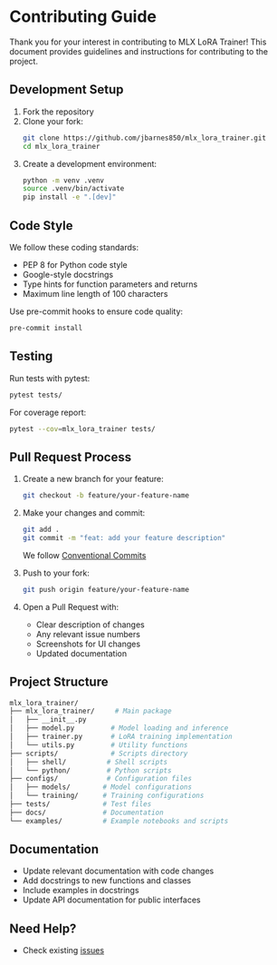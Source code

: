 # Contributing Guide

Thank you for your interest in contributing to MLX LoRA Trainer! This document provides guidelines and instructions for contributing to the project.

## Development Setup

1. Fork the repository
2. Clone your fork:
   ```bash
   git clone https://github.com/jbarnes850/mlx_lora_trainer.git
   cd mlx_lora_trainer
   ```
3. Create a development environment:
   ```bash
   python -m venv .venv
   source .venv/bin/activate
   pip install -e ".[dev]"
   ```

## Code Style

We follow these coding standards:
- PEP 8 for Python code style
- Google-style docstrings
- Type hints for function parameters and returns
- Maximum line length of 100 characters

Use pre-commit hooks to ensure code quality:
```bash
pre-commit install
```

## Testing

Run tests with pytest:
```bash
pytest tests/
```

For coverage report:
```bash
pytest --cov=mlx_lora_trainer tests/
```

## Pull Request Process

1. Create a new branch for your feature:
   ```bash
   git checkout -b feature/your-feature-name
   ```

2. Make your changes and commit:
   ```bash
   git add .
   git commit -m "feat: add your feature description"
   ```
   We follow [Conventional Commits](https://www.conventionalcommits.org/)

3. Push to your fork:
   ```bash
   git push origin feature/your-feature-name
   ```

4. Open a Pull Request with:
   - Clear description of changes
   - Any relevant issue numbers
   - Screenshots for UI changes
   - Updated documentation

## Project Structure

```bash
mlx_lora_trainer/
├── mlx_lora_trainer/     # Main package
│   ├── __init__.py
│   ├── model.py         # Model loading and inference
│   ├── trainer.py       # LoRA training implementation
│   └── utils.py         # Utility functions
├── scripts/             # Scripts directory
│   ├── shell/          # Shell scripts
│   └── python/         # Python scripts
├── configs/            # Configuration files
│   ├── models/        # Model configurations
│   └── training/      # Training configurations
├── tests/             # Test files
├── docs/              # Documentation
└── examples/          # Example notebooks and scripts
```

## Documentation

- Update relevant documentation with code changes
- Add docstrings to new functions and classes
- Include examples in docstrings
- Update API documentation for public interfaces

## Need Help?

- Check existing [issues](https://github.com/jbarnes850/mlx_lora_trainer/issues)
